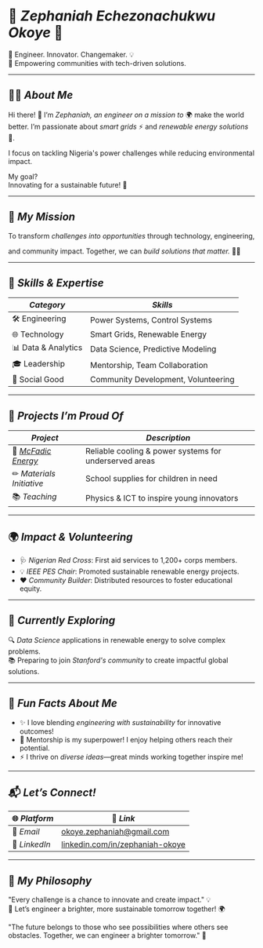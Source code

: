 # 🌟 *Zephaniah Echezonachukwu Okoye* 🌟  

🚀 Engineer. Innovator. Changemaker. 💡  
🎯 Empowering communities with tech-driven solutions.  

---

## 🧑‍💻 *About Me*  

Hi there! 👋 I’m *Zephaniah, an engineer on a mission to* 🌍 make the world better.
I’m passionate about *smart grids* ⚡ and *renewable energy solutions* 🌱.

I focus on tackling Nigeria's power challenges while reducing environmental impact.

 My goal?  
Innovating for a sustainable future! 🌟  

---

## 🎯 *My Mission*  

To transform *challenges into opportunities* through technology, engineering,

and community impact. Together, we can *build solutions that matter.* 💪🌈  

---

## 🔧 *Skills & Expertise*  

| *Category*         | *Skills*                                   |  
|-----------------------|---------------------------------------------|  
| 🛠 Engineering       | Power Systems, Control Systems              |  
| 🌐 Technology         | Smart Grids, Renewable Energy              |  
| 📊 Data & Analytics   | Data Science, Predictive Modeling           |  
| 🎓 Leadership         | Mentorship, Team Collaboration              |  
| 🌱 Social Good        | Community Development, Volunteering         |  

---

## 🚀 *Projects I’m Proud Of*  

| *Project*            | *Description*                                     |  
|-----------------------|--------------------------------------------------|  
| 🌟 *[McFadic Energy](https://www.mcfadicenergygroop.com/)*      | Reliable cooling & power systems for underserved areas|  
| ✏ *Materials Initiative*| School supplies for children in need              |
| 📚 *Teaching*            | Physics & ICT to inspire young innovators          |

---

## 🌍 *Impact & Volunteering*

- 🩺 *Nigerian Red Cross*: First aid services to 1,200+ corps members.  
- 💡 *IEEE PES Chair*: Promoted sustainable renewable energy projects.  
- ❤ *Community Builder*: Distributed resources to foster educational equity.  

---

## 🌱 *Currently Exploring*  

🔍 *Data Science* applications in renewable energy to solve complex problems.  
📚 Preparing to join *Stanford's community*
to create impactful global solutions.  

---

## 🎉 *Fun Facts About Me*  

- ✨ I love blending *engineering with sustainability* for innovative outcomes!  
- 🌈 Mentorship is my superpower! I enjoy helping
 others reach their potential.  
- ⚡ I thrive on *diverse ideas*—great minds working together inspire me!  

---

## 📬 *Let’s Connect!*  

| 🌐 *Platform*       | 🔗 *Link*                                 |  
|-----------------------|---------------------------------------------|  
| 📩 *Email*          | [okoye.zephaniah@gmail.com](okoye.zephaniah@gmail.com)|  
| 💼 *LinkedIn*       | [linkedin.com/in/zephaniah-okoye](https://www.linkedin.com/in/zephaniah-okoye-0b98091a6)        |  

---

## 🌟 *My Philosophy*

"Every challenge is a chance to innovate and create impact." 💡  
🌱 Let’s engineer a brighter, more sustainable tomorrow together! 🌍

"The future belongs to those who see possibilities where others see obstacles.
Together, we can engineer a brighter tomorrow." 🌱
